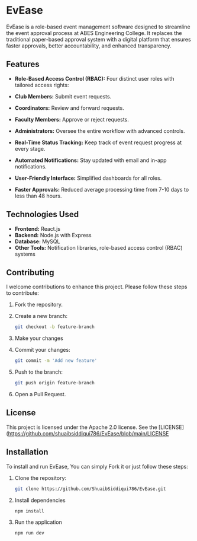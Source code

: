 # EvEase  

EvEase is a role-based event management software designed to streamline the event approval process at ABES Engineering College. It replaces the traditional paper-based approval system with a digital platform that ensures faster approvals, better accountability, and enhanced transparency.  

## Features  

  - **Role-Based Access Control (RBAC):**  Four distinct user roles with tailored access rights:  
  - **Club Members:** Submit event requests.  
  - **Coordinators:** Review and forward requests.  
  - **Faculty Members:** Approve or reject requests.  
  - **Administrators:** Oversee the entire workflow with advanced controls.  

- **Real-Time Status Tracking:** Keep track of event request progress at every stage.  
- **Automated Notifications:** Stay updated with email and in-app notifications.  
- **User-Friendly Interface:** Simplified dashboards for all roles.  
- **Faster Approvals:** Reduced average processing time from 7-10 days to less than 48 hours.  

## Technologies Used  

- **Frontend:** React.js  
- **Backend:** Node.js with Express  
- **Database:** MySQL  
- **Other Tools:** Notification libraries, role-based access control (RBAC) systems

## Contributing

I welcome contributions to enhance this project. Please follow these steps to contribute:

1. Fork the repository.
2. Create a new branch:
   ```bash
   git checkout -b feature-branch

3. Make your changes
   
4. Commit your changes:
   ```sh
   git commit -m 'Add new feature'

5. Push to the branch:
   ```sh
   git push origin feature-branch

6. Open a Pull Request.

## License

This project is licensed under the Apache 2.0 license. See the [LICENSE](https://github.com/shuaibsiddiqui786/EvEase/blob/main/LICENSE 


## Installation

To install and run EvEase,
You can simply Fork it or just follow these steps:

1. Clone the repository:
   ```bash
   git clone https://github.com/ShuaibSiddiqui786/EvEase.git

2. Install dependencies
   ```sh
   npm install

3. Run the application
   ```sh
   npm run dev
  
